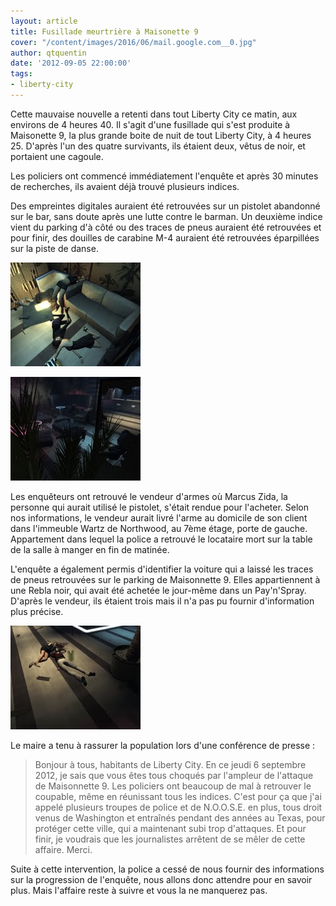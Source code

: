 ```yaml
---
layout: article
title: Fusillade meurtrière à Maisonette 9
cover: "/content/images/2016/06/mail.google.com__0.jpg"
author: qtquentin
date: '2012-09-05 22:00:00'
tags:
- liberty-city
---
```


Cette mauvaise nouvelle a retenti dans tout Liberty City ce matin, aux environs de 4 heures 40. Il s'agit d'une fusillade qui s'est produite à Maisonette 9, la plus grande boite de nuit de tout Liberty City, à 4 heures 25. D'après l'un des quatre survivants, ils étaient deux, vêtus de noir, et portaient une cagoule.

Les policiers ont commencé immédiatement l'enquête et après 30 minutes de recherches, ils avaient déjà trouvé plusieurs indices.

Des empreintes digitales auraient été retrouvées sur un pistolet abandonné sur le bar, sans doute après une lutte contre le barman. Un deuxième indice vient du parking d'à côté ou des traces de pneus auraient été retrouvées et pour finir, des douilles de carabine M-4 auraient été retrouvées éparpillées sur la piste de danse.

![](  /content/images/2016/06/mail.google.com_.jpg3_.jpg)

![](  /content/images/2016/06/mail.google.com_.jpg2__0.jpg)

Les enquêteurs ont retrouvé le vendeur d'armes où Marcus Zida, la personne qui aurait utilisé le pistolet, s'était rendue pour l'acheter. Selon nos informations, le vendeur aurait livré l'arme au domicile de son client dans l'immeuble Wartz de Northwood, au 7ème étage, porte de gauche. Appartement dans lequel la police a retrouvé le locataire mort sur la table de la salle à manger en fin de matinée.

L'enquête a également permis d'identifier la voiture qui a laissé les traces de pneus retrouvées sur le parking de Maisonnette 9. Elles appartiennent à une Rebla noir, qui avait été achetée le jour-même dans un Pay'n'Spray. D'après le vendeur, ils étaient trois mais il n'a pas pu fournir d'information plus précise.

![](  /content/images/2016/06/mail.google.com_.jpg4_.jpg)

Le maire a tenu à rassurer la population lors d'une conférence de presse :

> Bonjour à tous, habitants de Liberty City. En ce jeudi 6 septembre 2012, je sais que vous êtes tous choqués par l'ampleur de l'attaque de Maisonnette 9. Les policiers ont beaucoup de mal à retrouver le coupable, même en réunissant tous les indices. C'est pour ça que j'ai appelé plusieurs troupes de police et de N.O.O.S.E. en plus, tous droit venus de Washington et entraînés pendant des années au Texas, pour protéger cette ville, qui a maintenant subi trop d'attaques. Et pour finir, je voudrais que les journalistes arrêtent de se mêler de cette affaire. Merci.

Suite à cette intervention, la police a cessé de nous fournir des informations sur la progression de l'enquête, nous allons donc attendre pour en savoir plus. Mais l'affaire reste à suivre et vous la ne manquerez pas.

<!--kg-card-end: markdown-->
